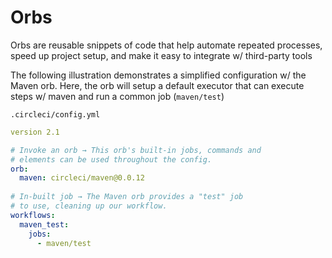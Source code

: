 # Orbs

Orbs are reusable snippets of code that help automate repeated processes, speed up project setup, and make it easy to integrate w/ third-party tools

The following illustration demonstrates a simplified configuration w/ the Maven orb. Here, the orb will setup a default executor that can execute steps w/ maven and run a common job (`maven/test`)

`.circleci/config.yml`

```yml
version 2.1

# Invoke an orb → This orb's built-in jobs, commands and
# elements can be used throughout the config.
orb:
  maven: circleci/maven@0.0.12
  
# In-built job → The Maven orb provides a "test" job
# to use, cleaning up our workflow.
workflows:
  maven_test:
    jobs:
      - maven/test
```
